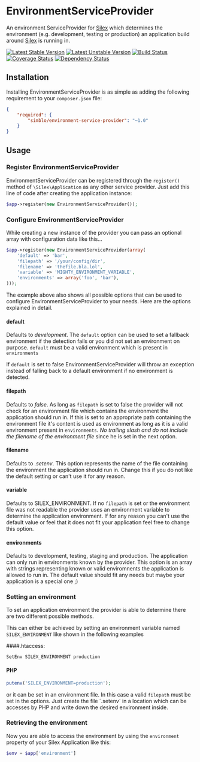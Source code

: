 # EnvironmentServiceProvider

An environment ServiceProvider for [Silex](http://silex.sensiolabs.org) which
determines the environment (e.g. development, testing or production) an
application build around [Silex](http://silex.sensiolabs.org) is running in.


[![Latest Stable Version](https://poser.pugx.org/simblo/environment-service-provider/v/stable.png)](https://packagist.org/packages/simblo/environment-service-provider)
[![Latest Unstable Version](https://poser.pugx.org/simblo/environment-service-provider/v/unstable.png)](https://packagist.org/packages/simblo/environment-service-provider)
[![Build Status](https://travis-ci.org/simblo/environment-service-provider.png?branch=master)](https://travis-ci.org/simblo/environment-service-provider)
[![Coverage Status](https://coveralls.io/repos/simblo/environment-service-provider/badge.png?branch=master)](https://coveralls.io/r/simblo/environment-service-provider?branch=master)
[![Dependency Status](https://www.versioneye.com/user/projects/52cedab4ec13752ce20000ae/badge.png)](https://www.versioneye.com/user/projects/52cedab4ec13752ce20000ae)

## Installation

Installing EnvironmentServiceProvider is as simple as adding the following
requirement to your `composer.json` file:

```json
{
    "required": {
        "simblo/environment-service-provider": "~1.0"
    }
}
```

## Usage

### Register EnvironmentServiceProvider

EnvironmentServiceProvider can be registered through the `register()` method of
`\Silex\Application` as any other service provider. Just add this line of code
after creating the application instance:

```php
$app->register(new EnvironmentServiceProvider());
```

### Configure EnvironmentServiceProvider

While creating a new instance of the provider you can pass an optional array
with configuration data like this...

```php
$app->register(new EnvironmentServiceProvider(array(
    'default' => 'bar',
    'filepath' => '/your/config/dir',
    'filename' => 'thefile.bla.lol',
    'variable' => 'MIGHTY_ENVIRONMENT_VARIABLE',
    'environments' => array('foo', 'bar'),
)));
```

The example above also shows all possible options that can be used to configure
EnvironmentServiceProvider to your needs. Here are the options explained in detail.

#### default

Defaults to *development*. The `default` option can be used to set a fallback
environment if the detection fails or you did not set an environment on purpose.
`default` must be a valid environment which is present in `environments`

If `default` is set to false EnvironmentServiceProvider will throw an exception
instead of falling back to a default environment if no environment is detected.

#### filepath

Defaults to *false*. As long as `filepath` is set to false the provider will not
check for an environment file which contains the environment the application
should run in. If this is set to an appropriate path containing the environment
file it's content is used as environment as long as it is a valid environment
present in `environments`. *No trailing slash and do not include the filename of
the environment file* since he is set in the next option.

#### filename

Defaults to *.setenv*. This option represents the name of the file containing
the environment the application should run in. Change this if you do not like
the default setting or can't use it for any reason.

#### variable

Defaults to SILEX_ENVIRONMENT. If no `filepath` is set or the environment file
was not readable the provider uses an environment variable to determine the
application environment. If for any reason you can't use the default value or
feel that it does not fit your application feel free to change this option.

#### environments

Defaults to development, testing, staging and production. The application can
only run in environments known by the provider. This option is an array with
strings representing known or valid enviromnents the application is allowed to
run in. The default value should fit any needs but maybe your application is a
special one ;)

### Setting an environment

To set an application environment the provider is able to determine there are
two different possible methods.

This can either be achieved by setting an environment variable named 
`SILEX_ENVIRONMENT` like shown in the following examples

####.htaccess:

```apacheconf
SetEnv SILEX_ENVIRONMENT production
```

#### PHP

```php
putenv('SILEX_ENVIRONMENT=production');
```

or it can be set in an environment file. In this case a valid `filepath` must
be set in the options. Just create the file ´.setenv´ in a location which can
be accesses by PHP and write down the desired environment inside.

### Retrieving the environment

Now you are able to access the environment by using the `environment` property
of your Silex Application like this:

```php
$env = $app['environment']
```